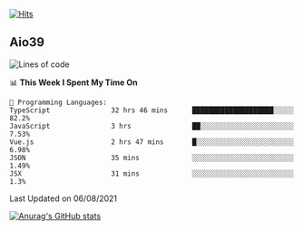 [![Hits](https://hits.seeyoufarm.com/api/count/incr/badge.svg?url=https%3A%2F%2Fgithub.com%2Faio39&count_bg=%2339C5BB&title_bg=%23555555&icon=&icon_color=%23E7E7E7&title=hits&edge_flat=false)](https://hits.seeyoufarm.com)

## Aio39

<!--START_SECTION:waka-->
![Lines of code](https://img.shields.io/badge/From%20Hello%20World%20I%27ve%20Written-634639%20lines%20of%20code-blue)

📊 **This Week I Spent My Time On** 

```text
💬 Programming Languages: 
TypeScript               32 hrs 46 mins      ████████████████████░░░░░   82.2% 
JavaScript               3 hrs               ██░░░░░░░░░░░░░░░░░░░░░░░   7.53% 
Vue.js                   2 hrs 47 mins       █░░░░░░░░░░░░░░░░░░░░░░░░   6.98% 
JSON                     35 mins             ░░░░░░░░░░░░░░░░░░░░░░░░░   1.49% 
JSX                      31 mins             ░░░░░░░░░░░░░░░░░░░░░░░░░   1.3%

```


 Last Updated on 06/08/2021
<!--END_SECTION:waka-->
[![Anurag's GitHub stats](https://github-readme-stats.vercel.app/api?username=aio39)](https://github.com/anuraghazra/github-readme-stats)

<!--
**aio39/aio39** is a ✨ _special_ ✨ repository because its `README.md` (this file) appears on your GitHub profile.

Here are some ideas to get you started:

- 🔭 I’m currently working on ...
- 🌱 I’m currently learning ...
- 👯 I’m looking to collaborate on ...
- 🤔 I’m looking for help with ...
- 💬 Ask me about ...
- 📫 How to reach me: ...
- 😄 Pronouns: ...
- ⚡ Fun fact: ...
-->
